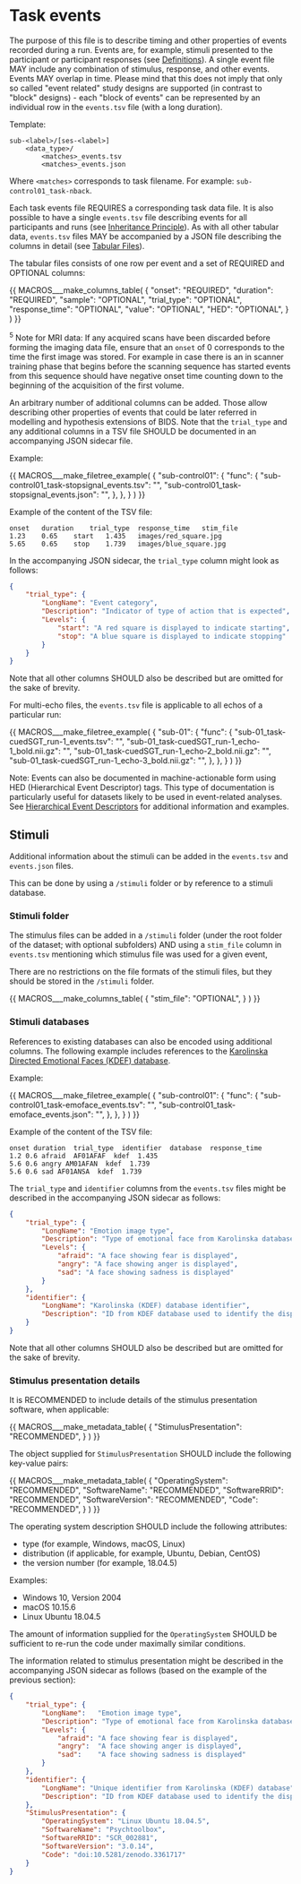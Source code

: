 # Task events

The purpose of this file is to describe timing and other properties of events
recorded during a run.
Events are, for example, stimuli presented to the participant or participant responses
(see [Definitions](../02-common-principles.md#definitions)).
A single event file MAY include any combination of stimulus, response, and other events.
Events MAY overlap in time.
Please mind that this does not imply that only so called "event related" study designs
are supported (in contrast to "block" designs) - each "block of events" can be
represented by an individual row in the `events.tsv` file (with a long
duration).

Template:

```Text
sub-<label>/[ses-<label>]
    <data_type>/
        <matches>_events.tsv
        <matches>_events.json
```

Where `<matches>` corresponds to task filename. For example:
`sub-control01_task-nback`.

Each task events file REQUIRES a corresponding task data file.
It is also possible to have a single `events.tsv` file describing events
for all participants and runs (see
[Inheritance Principle](../02-common-principles.md#the-inheritance-principle)).
As with all other tabular data, `events.tsv` files MAY be accompanied by a JSON
file describing the columns in detail (see
[Tabular Files](../02-common-principles.md#tabular-files)).

The tabular files consists of one row per event and a set of REQUIRED
and OPTIONAL columns:

{{ MACROS___make_columns_table(
   {
      "onset": "REQUIRED",
      "duration": "REQUIRED",
      "sample": "OPTIONAL",
      "trial_type": "OPTIONAL",
      "response_time": "OPTIONAL",
      "value": "OPTIONAL",
      "HED": "OPTIONAL",
   }
) }}

<sup>5</sup> Note for MRI data:
If any acquired scans have been discarded before forming the imaging data file,
ensure that an `onset` of 0 corresponds to the time the first image was stored.
For example in case there is an in scanner training phase that
begins before the scanning sequence has started events from this sequence should
have negative onset time counting down to the beginning of the acquisition of
the first volume.

An arbitrary number of additional columns can be added. Those allow describing
other properties of events that could be later referred in modelling and
hypothesis extensions of BIDS.
Note that the `trial_type` and any additional columns in a TSV file
SHOULD be documented in an accompanying JSON sidecar file.

Example:

<!-- This block generates a file tree.
A guide for using macros can be found at
 https://github.com/bids-standard/bids-specification/blob/master/macros_doc.md
-->
{{ MACROS___make_filetree_example(
   {
   "sub-control01": {
      "func": {
         "sub-control01_task-stopsignal_events.tsv": "",
         "sub-control01_task-stopsignal_events.json": "",
         },
      },
   }
) }}

Example of the content of the TSV file:

```Text
onset	duration	trial_type	response_time	stim_file
1.23	0.65	start	1.435	images/red_square.jpg
5.65	0.65	stop	1.739	images/blue_square.jpg
```

In the accompanying JSON sidecar, the `trial_type` column might look as follows:

```JSON
{
    "trial_type": {
        "LongName": "Event category",
        "Description": "Indicator of type of action that is expected",
        "Levels": {
            "start": "A red square is displayed to indicate starting",
            "stop": "A blue square is displayed to indicate stopping"
        }
    }
}
```

Note that all other columns SHOULD also be described but are omitted for the
sake of brevity.

For multi-echo files, the `events.tsv` file is applicable to all echos of
a particular run:

<!-- This block generates a file tree.
A guide for using macros can be found at
 https://github.com/bids-standard/bids-specification/blob/master/macros_doc.md
-->
{{ MACROS___make_filetree_example(
   {
   "sub-01": {
      "func": {
        "sub-01_task-cuedSGT_run-1_events.tsv": "",
        "sub-01_task-cuedSGT_run-1_echo-1_bold.nii.gz": "",
        "sub-01_task-cuedSGT_run-1_echo-2_bold.nii.gz": "",
        "sub-01_task-cuedSGT_run-1_echo-3_bold.nii.gz": "",
         },
      },
   }
) }}

Note: Events can also be documented in machine-actionable form
using HED (Hierarchical Event Descriptor) tags.
This type of documentation is particularly useful for datasets likely to be used
in event-related analyses.
See [Hierarchical Event Descriptors](../99-appendices/03-hed.md)
for additional information and examples.

## Stimuli

Additional information about the stimuli can be added in the `events.tsv`
and `events.json` files.

This can be done by using a `/stimuli` folder or by reference to a stimuli database.

### Stimuli folder

The stimulus files can be added in a `/stimuli` folder
(under the root folder of the dataset; with optional subfolders) AND using a
`stim_file` column in `events.tsv` mentioning which stimulus file was used
for a given event,

There are no restrictions on the file formats of the stimuli files,
but they should be stored in the `/stimuli` folder.

{{ MACROS___make_columns_table(
   {
      "stim_file": "OPTIONAL",
   }
) }}

### Stimuli databases

References to existing databases can also be encoded using additional columns.
The following example includes references to the
[Karolinska Directed Emotional Faces (KDEF) database](https://www.emotionlab.se/resources/kdef).

Example:

<!-- This block generates a file tree.
A guide for using macros can be found at
 https://github.com/bids-standard/bids-specification/blob/master/macros_doc.md
-->
{{ MACROS___make_filetree_example(
   {
   "sub-control01": {
      "func": {
         "sub-control01_task-emoface_events.tsv": "",
         "sub-control01_task-emoface_events.json": "",
         },
      },
   }
) }}

Example of the content of the TSV file:

```Text
onset duration  trial_type  identifier  database  response_time
1.2 0.6 afraid  AF01AFAF  kdef  1.435
5.6 0.6 angry AM01AFAN  kdef  1.739
5.6 0.6 sad AF01ANSA  kdef  1.739
```

The `trial_type` and `identifier` columns from the `events.tsv` files might be described
in the accompanying JSON sidecar as follows:

```JSON
{
    "trial_type": {
        "LongName": "Emotion image type",
        "Description": "Type of emotional face from Karolinska database that is displayed",
        "Levels": {
            "afraid": "A face showing fear is displayed",
            "angry": "A face showing anger is displayed",
            "sad": "A face showing sadness is displayed"
        }
    },
    "identifier": {
        "LongName": "Karolinska (KDEF) database identifier",
        "Description": "ID from KDEF database used to identify the displayed image"
    }
}
```

Note that all other columns SHOULD also be described but are omitted for the
sake of brevity.

### Stimulus presentation details

It is RECOMMENDED to include details of the stimulus presentation software,
when applicable:

<!-- This block generates a metadata table.
The definitions of these fields can be found in
  src/schema/objects/metadata.yaml
and a guide for using macros can be found at
 https://github.com/bids-standard/bids-specification/blob/master/macros_doc.md
-->
{{ MACROS___make_metadata_table(
   {
      "StimulusPresentation": "RECOMMENDED",
   }
) }}

The object supplied for `StimulusPresentation` SHOULD include the following key-value pairs:

<!-- This block generates a metadata table.
The definitions of these fields can be found in
  src/schema/objects/metadata.yaml
and a guide for using macros can be found at
 https://github.com/bids-standard/bids-specification/blob/master/macros_doc.md
-->
{{ MACROS___make_metadata_table(
   {
      "OperatingSystem": "RECOMMENDED",
      "SoftwareName": "RECOMMENDED",
      "SoftwareRRID": "RECOMMENDED",
      "SoftwareVersion": "RECOMMENDED",
      "Code": "RECOMMENDED",
   }
) }}

The operating system description SHOULD include the following attributes:

-   type (for example, Windows, macOS, Linux)
-   distribution (if applicable, for example, Ubuntu, Debian, CentOS)
-   the version number (for example, 18.04.5)

Examples:

-   Windows 10, Version 2004
-   macOS 10.15.6
-   Linux Ubuntu 18.04.5

The amount of information supplied for the `OperatingSystem` SHOULD be sufficient
to re-run the code under maximally similar conditions.

The information related to stimulus presentation might be described
in the accompanying JSON sidecar as follows (based on the example of the previous section):

```JSON
{
    "trial_type": {
        "LongName":   "Emotion image type",
        "Description": "Type of emotional face from Karolinska database that is displayed",
        "Levels": {
            "afraid": "A face showing fear is displayed",
            "angry":  "A face showing anger is displayed",
            "sad":    "A face showing sadness is displayed"
        }
    },
    "identifier": {
        "LongName": "Unique identifier from Karolinska (KDEF) database",
        "Description": "ID from KDEF database used to identify the displayed image"
    },
    "StimulusPresentation": {
        "OperatingSystem": "Linux Ubuntu 18.04.5",
        "SoftwareName": "Psychtoolbox",
        "SoftwareRRID": "SCR_002881",
        "SoftwareVersion": "3.0.14",
        "Code": "doi:10.5281/zenodo.3361717"
    }
}
```
